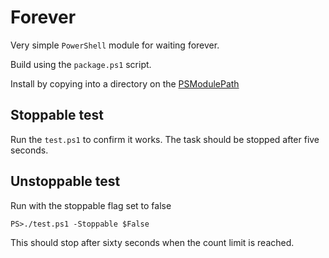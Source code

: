 # Forever

Very simple `PowerShell` module for waiting forever.

Build using the `package.ps1` script.

Install by copying into a directory on the [PSModulePath](https://learn.microsoft.com/en-us/powershell/module/microsoft.powershell.core/about/about_psmodulepath)

## Stoppable test

Run the `test.ps1` to confirm it works. The task should be stopped after five seconds.

## Unstoppable test

Run with the stoppable flag set to false

```
PS>./test.ps1 -Stoppable $False
```

This should stop after sixty seconds when the count limit is reached.
